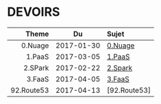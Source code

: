 # DEVOIRS

|  Theme   | Du       | Sujet                        |
|---------:|:--------:|:-----------------------------|  
|0.Nuage    |2017-01-30|[0.Nuage](0.Nuage/README.md#devoir)              |
|1.PaaS    |2017-03-05|[1.PaaS](1.PaaS/README.md#devoir)  |
|2.SPark   |2017-02-22|[2.Spark](2.mS/1.Spark/README.md#devoir)  |
|3.FaaS    |2017-04-05|[3.FaaS](3.FaaS/README.md#devoir)  |
|92.Route53|2017-04-13|[92.Route53]|


